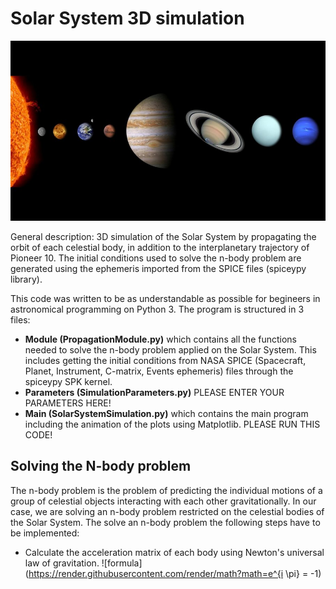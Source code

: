 # Solar System 3D simulation

![This is an image](solarsys_im.jpg)

General description: 3D simulation of the Solar System by propagating the orbit of each celestial body,  in addition to the interplanetary trajectory of Pioneer 10. The initial  conditions used to solve the n-body problem are generated using the ephemeris  imported from the SPICE files (spiceypy library). 

This code was written to be as understandable as possible for begineers in astronomical programming on Python 3. 
The program is structured in 3 files:
- **Module (PropagationModule.py)** which contains all the functions needed to solve the n-body problem applied on the Solar System. This includes getting the initial conditions from NASA SPICE (Spacecraft, Planet, Instrument, C-matrix, Events ephemeris) files through the spiceypy SPK kernel. 
- **Parameters (SimulationParameters.py)** PLEASE ENTER YOUR PARAMETERS HERE!
- **Main (SolarSystemSimulation.py)** which contains the main program including the animation of the plots using Matplotlib. PLEASE RUN THIS CODE!

## Solving the N-body problem

The n-body problem is the problem of predicting the individual motions of a group of celestial objects interacting with each other gravitationally. In our case, we are solving an n-body problem restricted on the celestial bodies of the Solar System. 
The solve an n-body problem the following steps have to be implemented:
- Calculate the acceleration matrix of each body using Newton's universal law of gravitation.
![formula](https://render.githubusercontent.com/render/math?math=e^{i \pi} = -1)

